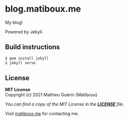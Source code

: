 # blog.matiboux.me

My blog!

Powered by Jekyll.


## Build instructions

```bash
$ gem install jekyll
$ jekyll serve
```


## License

**MIT License**  
Copyright (c) 2021 Mathieu Guérin (Matiboux)

*You can find a copy of the MIT License in the [**LICENSE**](LICENSE) file.*

Visit [matiboux.me](https://matiboux.me/) for contacting me.
